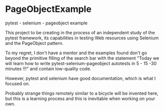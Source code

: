 # PageObjectExample
pytest - selenium - pageobject example


This project to be creating in the process of an independent study of the pytest framework, its capabilities in testing Web resources using Selenium and the PageObject pattern.

To my regret, I don't have a mentor and the examples found don't go beyond the primitive filling of the search bar with the statement "Today we will learn how to write pytest-selenium-pageobject autotests in 5 - 15 -30 minutes !!!" and contain low-quality code.

However, pytest and selenium have good documentation, which is what I focused on.

Probably strange things remotely similar to a bicycle will be invented here, but this is a learning process and this is inevitable when working on your own.

